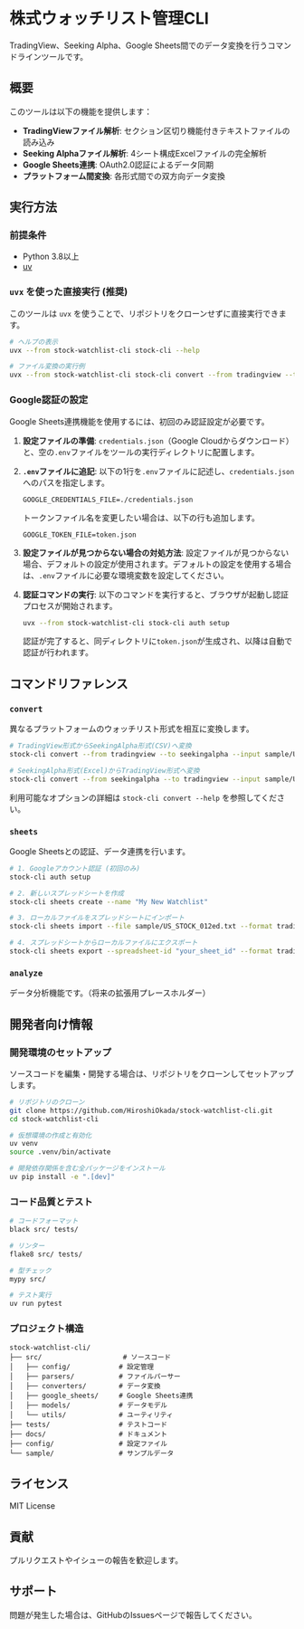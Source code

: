 # 株式ウォッチリスト管理CLI

TradingView、Seeking Alpha、Google Sheets間でのデータ変換を行うコマンドラインツールです。

## 概要

このツールは以下の機能を提供します：

- **TradingViewファイル解析**: セクション区切り機能付きテキストファイルの読み込み
- **Seeking Alphaファイル解析**: 4シート構成Excelファイルの完全解析
- **Google Sheets連携**: OAuth2.0認証によるデータ同期
- **プラットフォーム間変換**: 各形式間での双方向データ変換

## 実行方法

### 前提条件
- Python 3.8以上
- [uv](https://github.com/astral-sh/uv)

### `uvx` を使った直接実行 (推奨)
このツールは `uvx` を使うことで、リポジトリをクローンせずに直接実行できます。

```bash
# ヘルプの表示
uvx --from stock-watchlist-cli stock-cli --help

# ファイル変換の実行例
uvx --from stock-watchlist-cli stock-cli convert --from tradingview --to csv --input watchlist.txt
```

### Google認証の設定
Google Sheets連携機能を使用するには、初回のみ認証設定が必要です。

1.  **設定ファイルの準備**:
    `credentials.json`（Google Cloudからダウンロード）と、空の`.env`ファイルをツールの実行ディレクトリに配置します。

2.  **`.env`ファイルに追記**:
    以下の1行を`.env`ファイルに記述し、`credentials.json`へのパスを指定します。
    ```
    GOOGLE_CREDENTIALS_FILE=./credentials.json
    ```

    トークンファイル名を変更したい場合は、以下の行も追加します。
    ```
    GOOGLE_TOKEN_FILE=token.json
    ```


3.  **設定ファイルが見つからない場合の対処方法**:
    設定ファイルが見つからない場合、デフォルトの設定が使用されます。デフォルトの設定を使用する場合は、`.env`ファイルに必要な環境変数を設定してください。

4.  **認証コマンドの実行**:
    以下のコマンドを実行すると、ブラウザが起動し認証プロセスが開始されます。
    ```bash
    uvx --from stock-watchlist-cli stock-cli auth setup
    ```
    認証が完了すると、同ディレクトリに`token.json`が生成され、以降は自動で認証が行われます。

## コマンドリファレンス

### `convert`
異なるプラットフォームのウォッチリスト形式を相互に変換します。

```bash
# TradingView形式からSeekingAlpha形式(CSV)へ変換
stock-cli convert --from tradingview --to seekingalpha --input sample/US_STOCK_012ed.txt --output portfolio.csv

# SeekingAlpha形式(Excel)からTradingView形式へ変換
stock-cli convert --from seekingalpha --to tradingview --input sample/UsStock_2025-07-30.xlsx --output watchlist.txt
```
利用可能なオプションの詳細は `stock-cli convert --help` を参照してください。

### `sheets`
Google Sheetsとの認証、データ連携を行います。

```bash
# 1. Googleアカウント認証 (初回のみ)
stock-cli auth setup

# 2. 新しいスプレッドシートを作成
stock-cli sheets create --name "My New Watchlist"

# 3. ローカルファイルをスプレッドシートにインポート
stock-cli sheets import --file sample/US_STOCK_012ed.txt --format tradingview --spreadsheet-id "your_sheet_id"

# 4. スプレッドシートからローカルファイルにエクスポート
stock-cli sheets export --spreadsheet-id "your_sheet_id" --format tradingview --output watchlist.txt
```

### `analyze`
データ分析機能です。（将来の拡張用プレースホルダー）

## 開発者向け情報

### 開発環境のセットアップ
ソースコードを編集・開発する場合は、リポジトリをクローンしてセットアップします。

```bash
# リポジトリのクローン
git clone https://github.com/HiroshiOkada/stock-watchlist-cli.git
cd stock-watchlist-cli

# 仮想環境の作成と有効化
uv venv
source .venv/bin/activate

# 開発依存関係を含む全パッケージをインストール
uv pip install -e ".[dev]"
```

### コード品質とテスト

```bash
# コードフォーマット
black src/ tests/

# リンター
flake8 src/ tests/

# 型チェック
mypy src/

# テスト実行
uv run pytest
```

### プロジェクト構造

```
stock-watchlist-cli/
├── src/                    # ソースコード
│   ├── config/            # 設定管理
│   ├── parsers/           # ファイルパーサー
│   ├── converters/        # データ変換
│   ├── google_sheets/     # Google Sheets連携
│   ├── models/            # データモデル
│   └── utils/             # ユーティリティ
├── tests/                 # テストコード
├── docs/                  # ドキュメント
├── config/                # 設定ファイル
└── sample/                # サンプルデータ
```

## ライセンス

MIT License

## 貢献

プルリクエストやイシューの報告を歓迎します。

## サポート

問題が発生した場合は、GitHubのIssuesページで報告してください。
